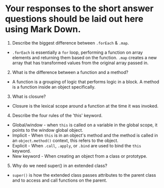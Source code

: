 # Your responses to the short answer questions should be laid out here using Mark Down.
1. Describe the biggest difference between `.forEach` & `.map`.
* `.forEach` is essentially a `for` loop, performing a function on array elements and returning them based on the function. `.map` creates a new array that has transformed values from the original array passed in.
2. What is the difference between a function and a method?
* A function is a grouping of logic that performs logic in a block. A method is a function inside an object specifically.
3. What is closure?
* Closure is the lexical scope around a function at the time it was invoked.
4. Describe the four rules of the 'this' keyword.
* Global/window - when `this` is called on a variable in the global scope, it points to the window global object.
* Implicit - When `this` is in an object's method and the method is called in an `object.method()` context, this refers to the object.
* Explicit - When `.call`, `.apply`, or `.bind` are used to bind the `this` keyword.
* New keyword - When creating an object from a class or prototype.
5. Why do we need super() in an extended class?
* `super()` is how the extended class passes attributes to the parent class and to access and call functions on the parent.

